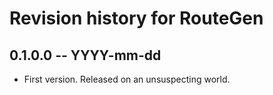 # Revision history for RouteGen

## 0.1.0.0 -- YYYY-mm-dd

* First version. Released on an unsuspecting world.
